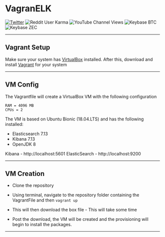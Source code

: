 # VagranELK

[![Twitter](https://img.shields.io/twitter/follow/sandmaxprime.svg?style=social)](https://twitter.com/sandmaxprime)
![Reddit User Karma](https://img.shields.io/reddit/user-karma/combined/sandmaxprime?style=social)
![YouTube Channel Views](https://img.shields.io/youtube/channel/views/UCUczlwCDjCLb0zBiTlQ4Mtw?style=social)
![Keybase BTC](https://img.shields.io/keybase/btc/sandmaxprime)
![Keybase ZEC](https://img.shields.io/keybase/zec/sandmaxprime)

---
## Vagrant Setup

Make sure your system has [VirtualBox](https://www.virtualbox.org/) installed. After this, download and install [Vagrant](https://www.vagrantup.com/downloads.html) for your system

---

## VM Config
The Vagrantfile will create a VirtualBox VM with the following configuration
```
RAM = 4096 MB
CPUs = 2
```
The VM is based on Ubuntu Bionic (18.04.LTS) and has the following installed:
* Elasticsearch 7.13
* Kibana 7.13
* OpenJDK 8

Kibana - http://localhost:5601
ElasticSearch - http://localhost:9200

---
## VM Creation

* Clone the repository
  
* Using terminal, navigate to the repository folder containing the VagrantFile and then ```vagrant up```

* This will then download the box file - This will take some time
* Post the download, the VM will be created and the provisioning will begin to install the packages.

---
